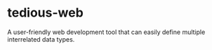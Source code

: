 # tedious-web

A user-friendly web development tool that can easily define multiple interrelated data types.

